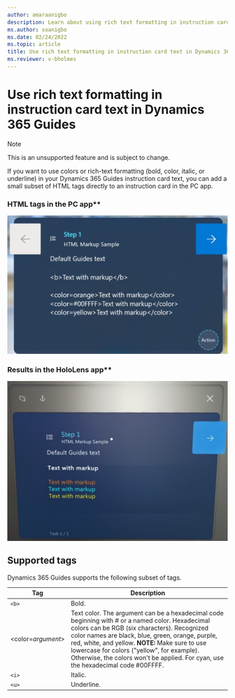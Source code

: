 ```yaml
---
author: amaraanigbo
description: Learn about using rich text formatting in instruction card text for Dynamics 365 Guides
ms.author: soanigbo
ms.date: 02/24/2022
ms.topic: article
title: Use rich text formatting in instruction card text in Dynamics 365 Guides
ms.reviewer: v-bholmes
---
```


# Use rich text formatting in instruction card text in Dynamics 365 Guides

> [!NOTE]
> This is an unsupported feature and is subject to change.

If you want to use colors or rich-text formatting (bold, color, italic, or underline) in your Dynamics 365 Guides instruction card text, you can add a small subset of HTML tags directly to an instruction card in the PC app.

### HTML tags in the PC app**

![Screenshot of PC app with HTML markdown in instruction card.](media/HTML-pc-app.jpg "Screenshot of PC app with HTML markdown in instruction card")

### Results in the HoloLens app**

![Screenshot of HoloLens app with HTML results.](media/html-hololens-app.jpg "Screenshot of HoloLens app with HTML results")

## Supported tags

Dynamics 365 Guides supports the following subset of tags.

|Tag|Description|
|--------------|---------------------------------------------------------------------------------------|
|``<b>``|Bold.|
|<color=*argument*>|Text color. The argument can be a hexadecimal code beginning with # or a named color. Hexadecimal colors can be RGB (six characters). Recognized color names are black, blue, green, orange, purple, red, white, and yellow. **NOTE:** Make sure to use lowercase for colors ("yellow", for example). Otherwise, the colors won't be applied. For cyan, use the hexadecimal code #00FFFF.|
|``<i>``|Italic.|
|``<u>``|Underline.|
